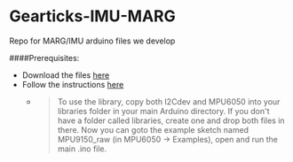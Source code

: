 Gearticks-IMU-MARG
==================

Repo for MARG/IMU arduino files we develop

####Prerequisites:
  - Download the files [here](https://github.com/sparkfun/MPU-9150_Breakout)
  - Follow the instructions [here](https://github.com/sparkfun/MPU-9150_Breakout/tree/master/firmware)
      - > To use the library, copy both I2Cdev and MPU6050 into your libraries folder in your main Arduino directory. If you don't have a folder called libraries, create one and drop both files in there. Now you can goto the example sketch named MPU9150_raw (in MPU6050 -> Examples), open and run the main .ino file.
